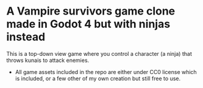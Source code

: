 # A Vampire survivors game clone made in Godot 4 but with ninjas instead

This is a top-down view game where you control a character (a ninja)
that throws kunais to attack enemies.

- All game assets included in the repo are either under CC0 license which is included, or a few other of my own creation but still free to use.
